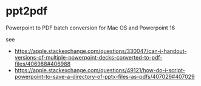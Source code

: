 # ppt2pdf
Powerpoint to PDF batch conversion for Mac OS and Powerpoint 16

see
* https://apple.stackexchange.com/questions/330047/can-i-handout-versions-of-multiple-powerpoint-decks-converted-to-pdf-files/406988#406988
* https://apple.stackexchange.com/questions/49121/how-do-i-script-powerpoint-to-save-a-directory-of-pptx-files-as-pdfs/407029#407029
